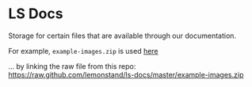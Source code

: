 # LS Docs
Storage for certain files that are available through our documentation.

For example, `example-images.zip` is used [here](https://docs.lemonstand.com/manual/products#tutorial-importing-products-via-csv)

... by linking the raw file from this repo: https://raw.github.com/lemonstand/ls-docs/master/example-images.zip
